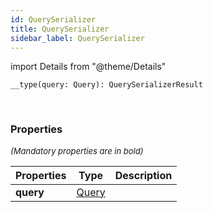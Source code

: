 ```yaml
---
id: QuerySerializer
title: QuerySerializer
sidebar_label: QuerySerializer
---
```


import Details from "@theme/Details"


```tsx
__type(query: Query): QuerySerializerResult
```
<br/>



### Properties

<font size="2"><i>(Mandatory properties are in bold)</i></font>

| Properties | Type | Description |
| --------- | ---- | ----------- |
| **query** | [Query](/framework-api/interfaces/Query.md) |  |


